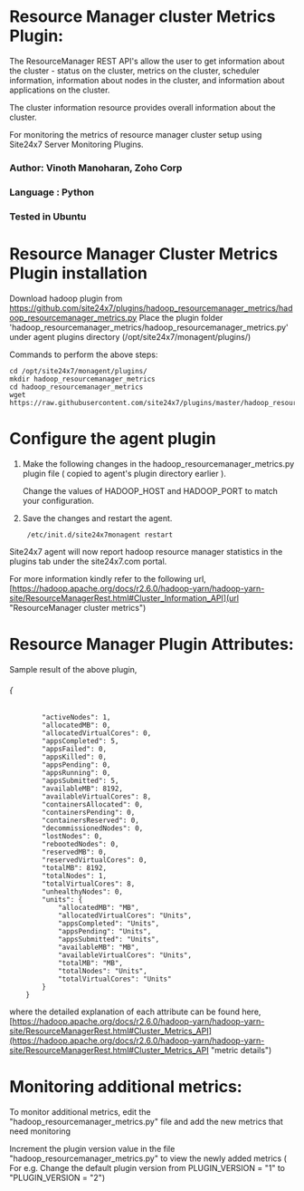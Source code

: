 Resource Manager cluster Metrics Plugin:
================================

The ResourceManager REST API's allow the user to get information about the cluster - status on the cluster, metrics on the cluster, scheduler information, information about nodes in the cluster, and information about applications on the cluster.

The cluster information resource provides overall information about the cluster. 

For monitoring the metrics of resource manager cluster setup using Site24x7 Server Monitoring Plugins. 
  
### Author: Vinoth Manoharan, Zoho Corp
### Language : Python
### Tested in Ubuntu

Resource Manager Cluster Metrics Plugin installation
=============

Download hadoop plugin from https://github.com/site24x7/plugins/hadoop_resourcemanager_metrics/hadoop_resourcemanager_metrics.py
Place the plugin folder 'hadoop_resourcemanager_metrics/hadoop_resourcemanager_metrics.py' under agent plugins directory (/opt/site24x7/monagent/plugins/)

Commands to perform the above steps:

	cd /opt/site24x7/monagent/plugins/
	mkdir hadoop_resourcemanager_metrics
	cd hadoop_resourcemanager_metrics
	wget https://raw.githubusercontent.com/site24x7/plugins/master/hadoop_resourcemanager_metrics/hadoop_resourcemanager_metrics.py


Configure the agent plugin
==========================
 
1. Make the following changes in the hadoop_resourcemanager_metrics.py plugin file ( copied to agent's plugin directory earlier ).
 
	Change the values of HADOOP_HOST and HADOOP_PORT to match your configuration.
 
2. Save the changes and restart the agent.
 
		/etc/init.d/site24x7monagent restart

Site24x7 agent will now report hadoop resource manager statistics in the plugins tab under the site24x7.com portal.

For more information kindly refer to the following url,
[https://hadoop.apache.org/docs/r2.6.0/hadoop-yarn/hadoop-yarn-site/ResourceManagerRest.html#Cluster_Information_API](url "ResourceManager cluster metrics") 


Resource Manager Plugin Attributes:
===========================

Sample result of the above plugin,
		
###### {
		    "activeNodes": 1,
		    "allocatedMB": 0,
		    "allocatedVirtualCores": 0,
		    "appsCompleted": 5,
		    "appsFailed": 0,
		    "appsKilled": 0,
		    "appsPending": 0,
		    "appsRunning": 0,
		    "appsSubmitted": 5,
		    "availableMB": 8192,
		    "availableVirtualCores": 8,
		    "containersAllocated": 0,
		    "containersPending": 0,
		    "containersReserved": 0,
		    "decommissionedNodes": 0,
		    "lostNodes": 0,
		    "rebootedNodes": 0,
		    "reservedMB": 0,
		    "reservedVirtualCores": 0,
		    "totalMB": 8192,
		    "totalNodes": 1,
		    "totalVirtualCores": 8,
		    "unhealthyNodes": 0,
		    "units": {
		        "allocatedMB": "MB",
		        "allocatedVirtualCores": "Units",
		        "appsCompleted": "Units",
		        "appsPending": "Units",
		        "appsSubmitted": "Units",
		        "availableMB": "MB",
		        "availableVirtualCores": "Units",
		        "totalMB": "MB",
		        "totalNodes": "Units",
		        "totalVirtualCores": "Units"
		    }
		}

where the detailed explanation of each attribute can be found here,
[https://hadoop.apache.org/docs/r2.6.0/hadoop-yarn/hadoop-yarn-site/ResourceManagerRest.html#Cluster_Metrics_API](https://hadoop.apache.org/docs/r2.6.0/hadoop-yarn/hadoop-yarn-site/ResourceManagerRest.html#Cluster_Metrics_API "metric details") 

Monitoring additional metrics:
==============================
To monitor additional metrics, edit the "hadoop\_resourcemanager\_metrics.py" file and add the new metrics that need monitoring
 
Increment the plugin version value in the file "hadoop\_resourcemanager\_metrics.py" to view the newly added metrics ( For e.g. Change the default plugin version from PLUGIN_VERSION = "1" to "PLUGIN_VERSION = "2") 


		 